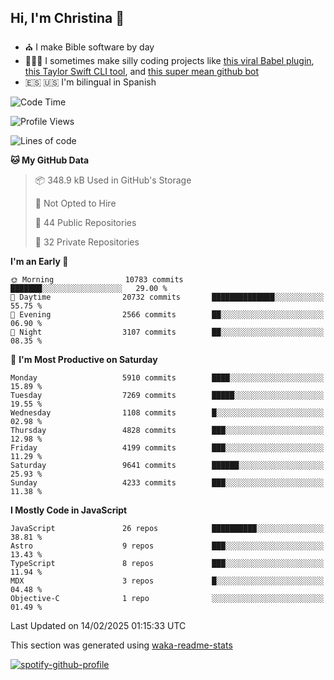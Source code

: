 ## Hi, I'm Christina 👋

- ⛪️ I make Bible software by day
- 👩🏼‍💻 I sometimes make silly coding projects like [this viral Babel plugin](https://www.instagram.com/reel/Cxvwz76vBus/), [this Taylor Swift CLI tool](https://github.com/christina-de-martinez/swift-commits), and [this super mean github bot](https://github.com/christina-de-martinez/roast-my-code)
- 🇪🇸 🇺🇸 I'm bilingual in Spanish

<!--START_SECTION:waka-->
![Code Time](http://img.shields.io/badge/Code%20Time-78%20hrs%2054%20mins-blue)

![Profile Views](http://img.shields.io/badge/Profile%20Views-0-blue)

![Lines of code](https://img.shields.io/badge/From%20Hello%20World%20I%27ve%20Written-23.8%20million%20lines%20of%20code-blue)

**🐱 My GitHub Data** 

> 📦 348.9 kB Used in GitHub's Storage 
 > 
> 🚫 Not Opted to Hire
 > 
> 📜 44 Public Repositories 
 > 
> 🔑 32 Private Repositories 
 > 
**I'm an Early 🐤** 

```text
🌞 Morning                10783 commits       ███████░░░░░░░░░░░░░░░░░░   29.00 % 
🌆 Daytime                20732 commits       ██████████████░░░░░░░░░░░   55.75 % 
🌃 Evening                2566 commits        ██░░░░░░░░░░░░░░░░░░░░░░░   06.90 % 
🌙 Night                  3107 commits        ██░░░░░░░░░░░░░░░░░░░░░░░   08.35 % 
```
📅 **I'm Most Productive on Saturday** 

```text
Monday                   5910 commits        ████░░░░░░░░░░░░░░░░░░░░░   15.89 % 
Tuesday                  7269 commits        █████░░░░░░░░░░░░░░░░░░░░   19.55 % 
Wednesday                1108 commits        █░░░░░░░░░░░░░░░░░░░░░░░░   02.98 % 
Thursday                 4828 commits        ███░░░░░░░░░░░░░░░░░░░░░░   12.98 % 
Friday                   4199 commits        ███░░░░░░░░░░░░░░░░░░░░░░   11.29 % 
Saturday                 9641 commits        ██████░░░░░░░░░░░░░░░░░░░   25.93 % 
Sunday                   4233 commits        ███░░░░░░░░░░░░░░░░░░░░░░   11.38 % 
```


**I Mostly Code in JavaScript** 

```text
JavaScript               26 repos            ██████████░░░░░░░░░░░░░░░   38.81 % 
Astro                    9 repos             ███░░░░░░░░░░░░░░░░░░░░░░   13.43 % 
TypeScript               8 repos             ███░░░░░░░░░░░░░░░░░░░░░░   11.94 % 
MDX                      3 repos             █░░░░░░░░░░░░░░░░░░░░░░░░   04.48 % 
Objective-C              1 repo              ░░░░░░░░░░░░░░░░░░░░░░░░░   01.49 % 
```




 Last Updated on 14/02/2025 01:15:33 UTC
<!--END_SECTION:waka-->

This section was generated using [waka-readme-stats](https://github.com/anmol098/waka-readme-stats)

[![spotify-github-profile](https://spotify-github-profile.kittinanx.com/api/view?uid=1228436873&cover_image=true&theme=default&show_offline=false&background_color=121212&interchange=false&bar_color=53b14f&bar_color_cover=false)](https://spotify-github-profile.kittinanx.com/api/view?uid=1228436873&redirect=true)